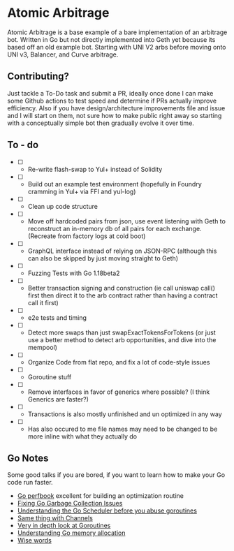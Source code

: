 # Atomic Arbitrage

Atomic Arbitrage is a base example of a bare implementation of an arbitrage bot. Written in Go but not directly implemented into Geth yet because its based off an old example bot. Starting with UNI V2 arbs before moving onto UNI v3, Balancer, and Curve arbitrage.

## Contributing?

Just tackle a To-Do task and submit a PR, ideally once done I can make some Github actions to test speed and determine if PRs actually improve efficiency. Also if you have design/architecture improvements file and issue and I will start on them, not sure how to make public right away so starting with a conceptually simple bot then gradually evolve it over time.

## To - do

- [ ] - Re-write flash-swap to Yul+ instead of Solidity 
- [ ] - Build out an example test environment (hopefully in Foundry cramming in Yul+ via FFI and yul-log)
- [ ] - Clean up code structure
- [ ] - Move off hardcoded pairs from json, use event listening with Geth to reconstruct an in-memory db of all pairs for each exchange. (Recreate from factory logs at cold boot)
- [ ] - GraphQL interface instead of relying on JSON-RPC (although this can also be skipped by just moving straight to Geth)
- [ ] - Fuzzing Tests with Go 1.18beta2
- [ ] - Better transaction signing and construction (ie call uniswap call() first then direct it to the arb contract rather than having a contract call it first)
- [ ] - e2e tests and timing
- [ ] - Detect more swaps than just swapExactTokensForTokens (or just use a better method to detect arb opportunities, and dive into the mempool)
- [ ] - Organize Code from flat repo, and fix a lot of code-style issues
- [ ] - Goroutine stuff
- [ ] - Remove interfaces in favor of generics where possible? (I think Generics are faster?)
- [ ] - Transactions is also mostly unfinished and un optimized in any way
- [ ] - Has also occured to me file names may need to be changed to be more inline with what they actually do

## Go Notes

Some good talks if you are bored, if you want to learn how to make your Go code run faster.

- [Go perfbook](https://github.com/dgryski/go-perfbook) excellent for building an optimization routine
- [Fixing Go Garbage Collection Issues](https://www.youtube.com/watch?v=NS1hmEWv4Ac)
- [Understanding the Go Scheduler before you abuse goroutines](https://www.youtube.com/watch?v=YHRO5WQGh0k)
- [Same thing with Channels](https://www.youtube.com/watch?v=KBZlN0izeiY)
- [Very in depth look at Goroutines](https://www.youtube.com/watch?v=4CrL3Ygh7S0)
- [Understanding Go memory allocation](https://www.youtube.com/watch?v=3CR4UNMK_Is)
- [Wise words](https://go-proverbs.github.io/)
